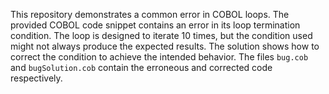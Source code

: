 This repository demonstrates a common error in COBOL loops. The provided COBOL code snippet contains an error in its loop termination condition. The loop is designed to iterate 10 times, but the condition used might not always produce the expected results.  The solution shows how to correct the condition to achieve the intended behavior. The files `bug.cob` and `bugSolution.cob` contain the erroneous and corrected code respectively.